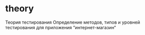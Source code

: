 # theory
Теория тестирования
Определение методов, типов и уровней тестирования для приложения “интернет-магазин“
[
](https://docs.google.com/spreadsheets/d/19I5XmNSIVXj4Kj8uKj2tEQY6L75dM8HDNemzTJo2fKM/edit?usp=sharing)
